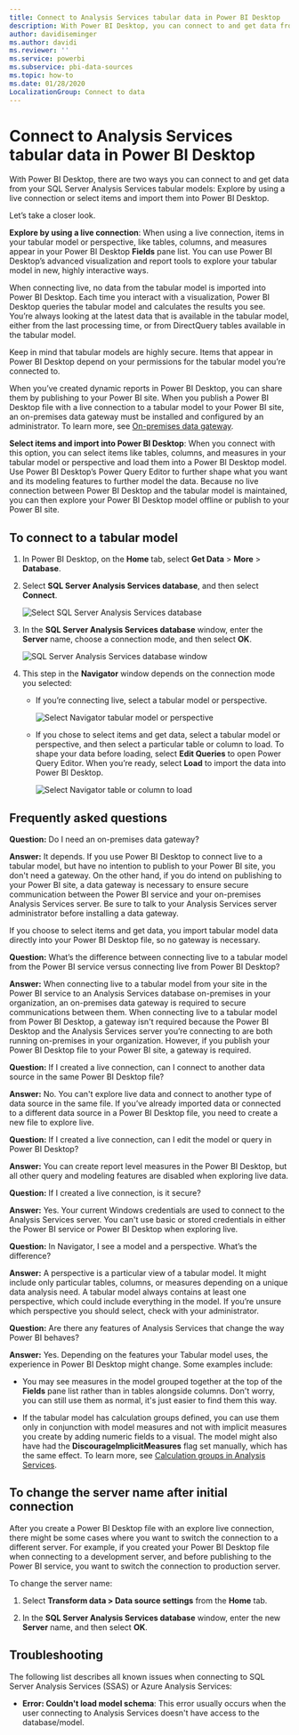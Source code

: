 ```yaml
---
title: Connect to Analysis Services tabular data in Power BI Desktop
description: With Power BI Desktop, you can connect to and get data from your SQL Server Analysis Services tabular models either by using a live connection or by selecting items to import into Power BI Desktop.
author: davidiseminger
ms.author: davidi
ms.reviewer: ''
ms.service: powerbi
ms.subservice: pbi-data-sources
ms.topic: how-to
ms.date: 01/28/2020
LocalizationGroup: Connect to data
---
```

# Connect to Analysis Services tabular data in Power BI Desktop
With Power BI Desktop, there are two ways you can connect to and get data from your SQL Server Analysis Services tabular models: Explore by using a live connection or select items and import them into Power BI Desktop.

Let’s take a closer look.

**Explore by using a live connection**: When using a live connection, items in your tabular model or perspective, like tables, columns, and measures appear in your Power BI Desktop **Fields** pane list. You can use Power BI Desktop’s advanced visualization and report tools to explore your tabular model in new, highly interactive ways.

When connecting live, no data from the tabular model is imported into Power BI Desktop. Each time you interact with a visualization, Power BI Desktop queries the tabular model and calculates the results you see. You’re always looking at the latest data that is available in the tabular model, either from the last processing time, or from DirectQuery tables available in the tabular model. 

Keep in mind that tabular models are highly secure. Items that appear in Power BI Desktop depend on your permissions for the tabular model you’re connected to.

When you’ve created dynamic reports in Power BI Desktop, you can share them by publishing to your Power BI site. When you publish a Power BI Desktop file with a live connection to a tabular model to your Power BI site, an on-premises data gateway must be installed and configured by an administrator. To learn more, see [On-premises data gateway](service-gateway-onprem.md).

**Select items and import into Power BI Desktop**: When you connect with this option, you can select items like tables, columns, and measures in your tabular model or perspective and load them into a Power BI Desktop model. Use Power BI Desktop’s Power Query Editor to further shape what you want and its modeling features to further model the data. Because no live connection between Power BI Desktop and the tabular model is maintained, you can then explore your Power BI Desktop model offline or publish to your Power BI site.

## To connect to a tabular model
1. In Power BI Desktop, on the **Home** tab, select **Get Data** > **More** > **Database**.
   
1. Select **SQL Server Analysis Services database**, and then select **Connect**.
   
   ![Select SQL Server Analysis Services database](media/desktop-analysis-services-tabular-data/pbid_sqlas_getdata_as.png)
3. In the **SQL Server Analysis Services database** window, enter the **Server** name, choose a connection mode, and then select **OK**.
   
   ![SQL Server Analysis Services database window](media/desktop-analysis-services-tabular-data/pbid_sqlas_getdata_as_server.png)
4. This step in the **Navigator** window depends on the connection mode you selected:

   - If you’re connecting live, select a tabular model or perspective.
  
      ![Select Navigator tabular model or perspective](media/desktop-analysis-services-tabular-data/pbid_sqlas_getdata_as_live.png)
   - If you chose to select items and get data, select a tabular model or perspective, and then select a particular table or column to load. To shape your data before loading, select **Edit Queries** to open Power Query Editor. When you’re ready, select **Load** to import the data into Power BI Desktop.

      ![Select Navigator table or column to load](media/desktop-analysis-services-tabular-data/pbid_sqlas_getdata_as_select.png)

## Frequently asked questions
**Question:** Do I need an on-premises data gateway?

**Answer:** It depends. If you use Power BI Desktop to connect live to a tabular model, but have no intention to publish to your Power BI site, you don't need a gateway. On the other hand, if you do intend on publishing to your Power BI site, a data gateway is necessary to ensure secure communication between the Power BI service and your on-premises Analysis Services server. Be sure to talk to your Analysis Services server administrator before installing a data gateway.

If you choose to select items and get data, you import tabular model data directly into your Power BI Desktop file, so no gateway is necessary.

**Question:** What’s the difference between connecting live to a tabular model from the Power BI service versus connecting live from Power BI Desktop?

**Answer:** When connecting live to a tabular model from your site in the Power BI service to an Analysis Services database on-premises in your organization, an on-premises data gateway is required to secure communications between them. When connecting live to a tabular model from Power BI Desktop, a gateway isn't required because the Power BI Desktop and the Analysis Services server you’re connecting to are both running on-premises in your organization. However, if you publish your Power BI Desktop file to your Power BI site, a gateway is required.

**Question:** If I created a live connection, can I connect to another data source in the same Power BI Desktop file?

**Answer:** No. You can't explore live data and connect to another type of data source in the same file. If you’ve already imported data or connected to a different data source in a Power BI Desktop file, you need to create a new file to explore live.

**Question:** If I created a live connection, can I edit the model or query in Power BI Desktop?

**Answer:** You can create report level measures in the Power BI Desktop, but all other query and modeling features are disabled when exploring live data.

**Question:** If I created a live connection, is it secure?

**Answer:** Yes. Your current Windows credentials are used to connect to the Analysis Services server. You can't use basic or stored credentials in either the Power BI service or Power BI Desktop when exploring live.

**Question:** In Navigator, I see a model and a perspective. What’s the difference?

**Answer:** A perspective is a particular view of a tabular model. It might include only particular tables, columns, or measures depending on a unique data analysis need. A tabular model always contains at least one perspective, which could include everything in the model. If you’re unsure which perspective you should select, check with your administrator.

**Question:** Are there any features of Analysis Services that change the way Power BI behaves?

**Answer:** Yes. Depending on the features your Tabular model uses, the experience in Power BI Desktop might change. Some examples include:
* You may see measures in the model grouped together at the top of the **Fields** pane list rather than in tables alongside columns. Don't worry, you can still use them as normal, it's just easier to find them this way.

* If the tabular model has calculation groups defined, you can use them only in conjunction with model measures and not with implicit measures you create by adding numeric fields to a visual. The model might also have had the **DiscourageImplicitMeasures** flag set manually, which has the same effect. To learn more, see [Calculation groups in Analysis Services](/analysis-services/tabular-models/calculation-groups#benefits).

## To change the server name after initial connection
After you create a Power BI Desktop file with an explore live connection, there might be some cases where you want to switch the connection to a different server. For example, if you created your Power BI Desktop file when connecting to a development server, and before publishing to the Power BI service, you want to switch the connection to production server.

To change the server name:

1. Select **Transform data > Data source settings** from the **Home** tab.

2. In the **SQL Server Analysis Services database** window, enter the new **Server** name, and then select **OK**.

   
## Troubleshooting 
The following list describes all known issues when connecting to SQL Server Analysis Services (SSAS) or Azure Analysis Services: 

* **Error: Couldn't load model schema**: This error usually occurs when the user connecting to Analysis Services doesn't have access to the database/model.